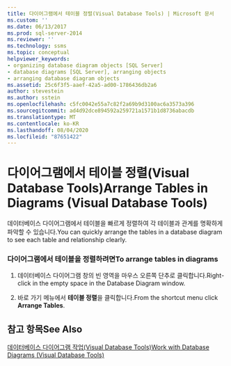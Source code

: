 ```yaml
---
title: 다이어그램에서 테이블 정렬(Visual Database Tools) | Microsoft 문서
ms.custom: ''
ms.date: 06/13/2017
ms.prod: sql-server-2014
ms.reviewer: ''
ms.technology: ssms
ms.topic: conceptual
helpviewer_keywords:
- organizing database diagram objects [SQL Server]
- database diagrams [SQL Server], arranging objects
- arranging database diagram objects
ms.assetid: 25c6f3f5-aaef-42a5-ad00-1786436db2a6
author: stevestein
ms.author: sstein
ms.openlocfilehash: c5fc0042e55a7c82f2a69b9d3100ac6a3573a396
ms.sourcegitcommit: ad4d92dce894592a259721a1571b1d8736abacdb
ms.translationtype: MT
ms.contentlocale: ko-KR
ms.lasthandoff: 08/04/2020
ms.locfileid: "87651422"
---
```

# <a name="arrange-tables-in-diagrams-visual-database-tools"></a><span data-ttu-id="96c4f-102">다이어그램에서 테이블 정렬(Visual Database Tools)</span><span class="sxs-lookup"><span data-stu-id="96c4f-102">Arrange Tables in Diagrams (Visual Database Tools)</span></span>
  <span data-ttu-id="96c4f-103">데이터베이스 다이어그램에서 테이블을 빠르게 정렬하여 각 테이블과 관계를 명확하게 파악할 수 있습니다.</span><span class="sxs-lookup"><span data-stu-id="96c4f-103">You can quickly arrange the tables in a database diagram to see each table and relationship clearly.</span></span>  
  
### <a name="to-arrange-tables-in-diagrams"></a><span data-ttu-id="96c4f-104">다이어그램에서 테이블을 정렬하려면</span><span class="sxs-lookup"><span data-stu-id="96c4f-104">To arrange tables in diagrams</span></span>  
  
1.  <span data-ttu-id="96c4f-105">데이터베이스 다이어그램 창의 빈 영역을 마우스 오른쪽 단추로 클릭합니다.</span><span class="sxs-lookup"><span data-stu-id="96c4f-105">Right-click in the empty space in the Database Diagram window.</span></span>  
  
2.  <span data-ttu-id="96c4f-106">바로 가기 메뉴에서 **테이블 정렬**을 클릭합니다.</span><span class="sxs-lookup"><span data-stu-id="96c4f-106">From the shortcut menu click **Arrange Tables**.</span></span>  
  
## <a name="see-also"></a><span data-ttu-id="96c4f-107">참고 항목</span><span class="sxs-lookup"><span data-stu-id="96c4f-107">See Also</span></span>  
 [<span data-ttu-id="96c4f-108">데이터베이스 다이어그램 작업&#40;Visual Database Tools&#41;</span><span class="sxs-lookup"><span data-stu-id="96c4f-108">Work with Database Diagrams &#40;Visual Database Tools&#41;</span></span>](visual-database-tools.md)  
  
  
